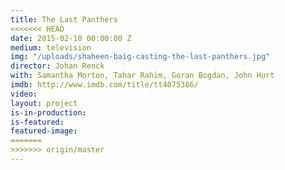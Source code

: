 ```yaml
---
title: The Last Panthers
<<<<<<< HEAD
date: 2015-02-10 00:00:00 Z
medium: television
img: "/uploads/shaheen-baig-casting-the-last-panthers.jpg"
director: Johan Renck
with: Samantha Morton, Tahar Rahim, Goran Bogdan, John Hurt
imdb: http://www.imdb.com/title/tt4075386/
video: 
layout: project
is-in-production:
is-featured:
featured-image: 
=======
>>>>>>> origin/master
---
```


